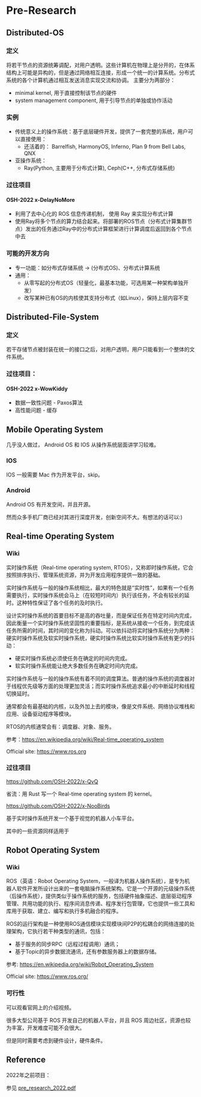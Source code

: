 # Pre-Research
## Distributed-OS

### 定义

将若干节点的资源统筹调配，对用户透明。这些计算机在物理上是分开的，在体系结构上可能是异构的，但是通过网络相互连接，形成一个统一的计算系统。分布式系统的各个计算机通过相互发送消息实现交流和协调。
主要分为两部分：
* minimal kernel, 用于直接控制该节点的硬件
* system management component, 用于引导节点的单独或协作活动

### 实例
* 传统意义上的操作系统：基于底层硬件开发，提供了一套完整的系统，用户可以直接使用：
  * 还活着的： Barrelfish, HarmonyOS, Inferno, Plan 9 from Bell Labs, QNX
* 亚操作系统：
  * Ray(Python, 主要用于分布式计算), Ceph(C++, 分布式存储系统)

### 过往项目
#### OSH-2022 x-DelayNoMore
* 利用了去中心化的 ROS 信息传递机制， 使用 Ray 来实现分布式计算
* 使用Ray将多个节点的算力结合起来。将部署的ROS节点（分布式计算集群节点）发出的任务通过Ray中的分布式计算框架进行计算调度后返回到各个节点中去

### 可能的开发方向
* 专一功能：如分布式存储系统 -> (分布式OS)、分布式计算系统
* 通用：
  * 从零写起的分布式OS（轻量化，最基本功能，可选用某一种架构单独开发）
  * 改写某种已有OS的内核使其支持分布式（如Linux），保持上层内容不变
  

## Distributed-File-System

### 定义
若干存储节点被封装在统一的接口之后，对用户透明，用户只能看到一个整体的文件系统。

### 过往项目：

#### OSH-2022 x-WowKiddy
* 数据一致性问题 - Paxos算法
* 高性能问题 - 缓存

## Mobile Operating System

几乎没人做过， Android OS 和 IOS 从操作系统层面讲学习较难。

### IOS

IOS 一般需要 Mac 作为开发平台，skip。

### Android

Android OS 有开发空间，并且开源。

然而众多手机厂商已经对其进行深度开发，创新空间不大。有想法的话可以:)

## Real-time Operating System

### Wiki

实时操作系统（Real-time operating system, RTOS），又称即时操作系统，它会按照排序执行、管理系统资源，并为开发应用程序提供一致的基础。

实时操作系统与一般的操作系统相比，最大的特色就是“实时性”，如果有一个任务需要执行，实时操作系统会马上（在较短时间内）执行该任务，不会有较长的延时。这种特性保证了各个任务的及时执行。

设计实时操作系统的首要目标不是高的吞吐量，而是保证任务在特定时间内完成，因此衡量一个实时操作系统坚固性的重要指标，是系统从接收一个任务，到完成该任务所需的时间，其时间的变化称为抖动。可以依抖动将实时操作系统分为两种：硬实时操作系统及软实时操作系统，硬实时操作系统比软实时操作系统有更少的抖动：

- 硬实时操作系统必须使任务在确定的时间内完成。
- 软实时操作系统能让绝大多数任务在确定时间内完成。

实时操作系统与一般的操作系统有着不同的调度算法。普通的操作系统的调度器对于线程优先级等方面的处理更加灵活；而实时操作系统追求最小的中断延时和线程切换延时。

通常都会有最基础的内核，以及外加上去的模块，像是文件系统、网络协议堆栈和应用、设备驱动程序等模块。

RTOS的内核通常会有：调度器、对象、服务。

参考：https://en.wikipedia.org/wiki/Real-time_operating_system

Official site: https://www.ros.org

### 过往项目

https://github.com/OSH-2022/x-QvQ

省流：用 Rust 写一个 Real-time operating system 的 kernel。



https://github.com/OSH-2022/x-NooBirds

基于实时操作系统开发一个基于视觉的机器人小车平台。

其中的一些资源同样适用于

## Robot Operating System

### Wiki

ROS（英语：Robot Operating System，一般译为机器人操作系统），是专为机器人软件开发所设计出来的一套电脑操作系统架构。它是一个开源的元级操作系统（后操作系统），提供类似于操作系统的服务，包括硬件抽象描述、底层驱动程序管理、共用功能的执行、程序间消息传递、程序发行包管理，它也提供一些工具和库用于获取、建立、编写和执行多机融合的程序。

ROS的运行架构是一种使用ROS通信模块实现模块间P2P的松耦合的网络连接的处理架构，它执行若干种类型的通讯，包括：

- 基于服务的同步RPC（远程过程调用）通讯；
- 基于Topic的异步数据流通讯，还有参数服务器上的数据存储。

参考: https://en.wikipedia.org/wiki/Robot_Operating_System

Official site: https://www.ros.org/

### 可行性

可以观看官网上的介绍视频。

很多大型公司基于 ROS 开发自己的机器人平台，并且 ROS 周边社区，资源也较为丰富，开发难度可能不会很大。

但是同时需要考虑到硬件设计，硬件条件。

## Reference

2022年之前项目：

参见 [pre_research_2022.pdf](../reference/pre_research_2022.pdf)